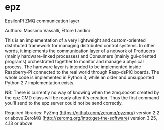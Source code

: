 # epz
EpsilonPI ZMQ communication layer

Authors: Massimo Vassalli, Ettore Landini

This is an implementation of a very lightweight and custom-oriented distributed framework for managing distributed
control systems. In other words, it implements the communication layer of a network of Producers (mainly hardware-linked
processes) and Consumers (mainly gui-oriented programs) orchestrated together to monitor and manage a physical process.
The hardware layer is intended to be implemented inside Raspberry-PI connected to the real world through Rasp-dsPIC
boards. The whole code is implemented in Python 3, while an older and unsupported Python 2.7 implementation exists.

NB: There is currently no way of knowing when the zmq.socket created by the epz.CMD class will be ready after it's creation.
Thus the first command you'll send to the epz server could not be send correctly.

Required libraries:
PyZmq (https://github.com/zeromq/pyzmq/) version 2.2 or above
ZeroMQ (http://zeromq.org/intro:get-the-software) version 3.25, 4.13 or above